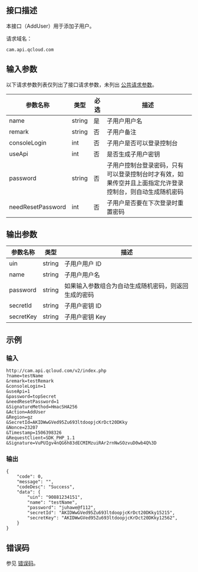 ## 接口描述

本接口（AddUser）用于添加子用户。

请求域名：
```
cam.api.qcloud.com
```

## 输入参数
以下请求参数列表仅列出了接口请求参数，未列出 [公共请求参数](/document/api/213/6976)。


| 参数名称          | 类型   | 必选 | 描述                                                         |
| ----------------- | ------ | ---- | ------------------------------------------------------------ |
| name              | string | 是   | 子用户用户名                                                 |
| remark            | string | 否   | 子用户备注                                                   |
| consoleLogin      | int    | 否   | 子用户是否可以登录控制台                                     |
| useApi            | int    | 否   | 是否生成子用户密钥                                           |
| password          | string | 否   | 子用户控制台登录密码，只有可以登录控制台时才有效，如果传空并且上面指定允许登录控制台，则自动生成随机密码 |
| needResetPassword | int    | 否   | 子用户是否要在下次登录时重置密码                             |

## 输出参数

| 参数名称  | 类型   | 描述                                                 |
| --------- | ------ | ---------------------------------------------------- |
| uin       | string | 子用户用户 ID                                        |
| name      | string | 子用户用户名                                         |
| password  | string | 如果输入参数组合为自动生成随机密码，则返回生成的密码 |
| secretId  | string | 子用户密钥 ID                                        |
| secretKey | string | 子用户密钥 Key                                       |

## 示例

### 输入

```
http://cam.api.qcloud.com/v2/index.php
?name=testName
&remark=testRemark
&consoleLogin=1
&useApi=1
&password=topSecret
&needResetPassword=1
&SignatureMethod=HmacSHA256
&Action=AddUser
&Region=gz
&SecretId=AKIDWwGVed95Zu693ltdoopjcKrDct20DKky
&Nonce=23207
&Timestamp=1506398326
&RequestClient=SDK_PHP_1.1
&Signature=VuPUIgv4nQG6h83dECMIMzuiRAr2rnNwSOzvuD0wb4Q%3D
```

### 输出

```
{
    "code": 0,
    "message": "",
    "codeDesc": "Success",
    "data": {
        "uin": "90881234151",
        "name": "testName",
        "password": "juhawe@f112",
        "secretId": "AKIDWwGVed95Zu693ltdoopjcKrDct20DKky15215",
        "secretKey": "AKIDWwGVed95Zu693ltdoopjcKrDct20DKky12562",
    }
}
```

## 错误码

参见 [错误码](/document/product/598/13884)。
